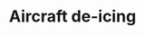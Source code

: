 ---
title: Aircraft de-icing
longTitle: 'Aircraft de-icing'
tags:
- gccommon
french:
- "[[Degivrage des aeronefs]]"
scopeNote:
- "Procedure by which frost ice or snow is removed fr"
usedFor:
- "[[Airplane de-icing]]"
- "[[De-icing of aircraft]]"
- "[[Plane de-icing]]"
- "[[Wing de-icing]]"
---